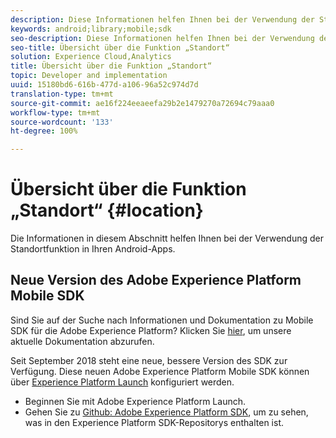 ```yaml
---
description: Diese Informationen helfen Ihnen bei der Verwendung der Standortfunktion in Ihren Android-Apps.
keywords: android;library;mobile;sdk
seo-description: Diese Informationen helfen Ihnen bei der Verwendung der Standortfunktion in Ihren Android-Apps.
seo-title: Übersicht über die Funktion „Standort“
solution: Experience Cloud,Analytics
title: Übersicht über die Funktion „Standort“
topic: Developer and implementation
uuid: 15180bd6-616b-477d-a106-96a52c974d7d
translation-type: tm+mt
source-git-commit: ae16f224eeaeefa29b2e1479270a72694c79aaa0
workflow-type: tm+mt
source-wordcount: '133'
ht-degree: 100%

---
```



# Übersicht über die Funktion „Standort“ {#location}

Die Informationen in diesem Abschnitt helfen Ihnen bei der Verwendung der Standortfunktion in Ihren Android-Apps.

## Neue Version des Adobe Experience Platform Mobile SDK

Sind Sie auf der Suche nach Informationen und Dokumentation zu Mobile SDK für die Adobe Experience Platform? Klicken Sie [hier](https://aep-sdks.gitbook.io/docs/), um unsere aktuelle Dokumentation abzurufen.

Seit September 2018 steht eine neue, bessere Version des SDK zur Verfügung. Diese neuen Adobe Experience Platform Mobile SDK können über [Experience Platform Launch](https://www.adobe.com/de/experience-platform/launch.html) konfiguriert werden.

* Beginnen Sie mit Adobe Experience Platform Launch.
* Gehen Sie zu [Github: Adobe Experience Platform SDK](https://github.com/Adobe-Marketing-Cloud/acp-sdks), um zu sehen, was in den Experience Platform SDK-Repositorys enthalten ist.

